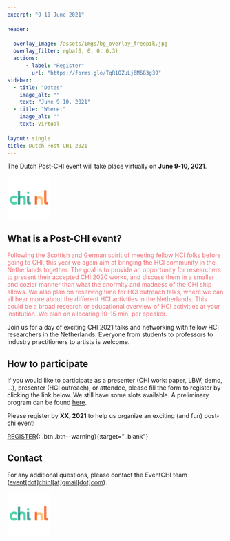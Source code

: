 ```yaml
---
excerpt: "9-10 June 2021"

header:

  overlay_image: /assets/imgs/bg_overlay_freepik.jpg
  overlay_filter: rgba(0, 0, 0, 0.3)
  actions:
      - label: "Register"
        url: "https://forms.gle/TqR1QZuLj6M683g39"
sidebar:
  - title: "Dates"
    image_alt: ""
    text: "June 9-10, 2021"
  - title: "Where:"
    image_alt: ""
    text: Virtual

layout: single
title: Dutch Post-CHI 2021
---
```



The Dutch Post-CHI event will take place virtually on **June 9-10, 2021**.

<a href="https://www.dis.cwi.nl/"><img src="./assets/imgs/chi_nl_logo.png" width="100"></a>

## What is a Post-CHI event?

<span style="color:#f07178">Following the Scottish and German spirit of meeting fellow HCI folks before going to CHI, this year we again aim at bringing the HCI community in the Netherlands together. The goal is to provide an opportunity for researchers to present their accepted CHI 2020 works, and discuss them in a smaller and cozier manner than what the enormity and madness of the CHI ship allows. We also plan on reserving time for HCI outreach talks, where we can all hear more about the different HCI activities in the Netherlands. This could be a broad research or educational overview of HCI activities at your institution. We plan on allocating 10-15 min. per speaker.</span>

Join us for a day of exciting CHI 2021 talks and networking with fellow HCI researchers in the Netherlands. Everyone from students to professors to industry practitioners to artists is welcome.

## How to participate

If you would like to participate as a presenter (CHI work: paper, LBW, demo, ...), presenter (HCI outreach), or attendee, please fill the form to register by clicking the link below. We still have some slots available. A preliminary program can be found [here](program).

Please register by **XX, 2021** to help us organize an exciting (and fun) post-chi event!

[REGISTER](https://forms.gle/TqR1QZuLj6M683g39){: .btn .btn--warning}{:target="\_blank"}
<!--
Please <a href="https://forms.gle/TqR1QZuLj6M683g39" target="\_blank" >register </a> to help us organize an exciting (and fun) pre-chi event! -->



## Contact

For any additional questions, please contact the EventCHI team ([event[dot]chinl[at]gmail[dot]com](mailto:event.chinl@gmail.com)).

<a href="https://www.chinederland.nl/"><img src="./assets/imgs/chi_nl_logo.png" width="100"></a>
